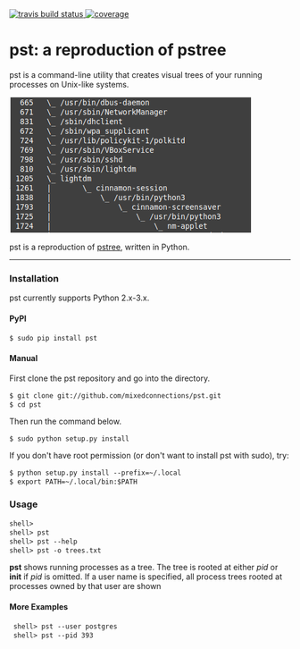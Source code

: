 <a href="https://travis-ci.org/mixedconnections/pst">
    <img src="https://api.travis-ci.org/mixedconnections/pst.svg?branch=master" alt="travis build status" />
</a>
<a href="https://codecov.io/gh/mixedconnections/pst">
    <img src="https://codecov.io/github/mixedconnections/pst/coverage.svg?branch=master" alt="coverage" />
</a>

# pst: a reproduction of pstree

pst is a command-line utility that creates visual trees of your running processes on Unix-like systems. 

![this link](images/pstexample.png)

pst is a reproduction of [pstree](https://en.wikipedia.org/wiki/Pstree), written in Python.

----

### Installation

pst currently supports Python 2.x-3.x.

#### PyPI

    $ sudo pip install pst

#### Manual

First clone the pst repository and go into the directory.

    $ git clone git://github.com/mixedconnections/pst.git
    $ cd pst

Then run the command below.

    $ sudo python setup.py install

If you don't have root permission (or don't want to install pst with sudo), try:

    $ python setup.py install --prefix=~/.local
    $ export PATH=~/.local/bin:$PATH

### Usage

    shell> 
    shell> pst
    shell> pst --help
    shell> pst -o trees.txt
    
 __pst__ shows running processes as a tree.  The tree is rooted at
 either _pid_ or __init__ if _pid_ is omitted.  If a user name is specified,
 all process trees rooted at processes owned by that user are shown
 
 #### More Examples
 
     shell> pst --user postgres
     shell> pst --pid 393    
 

